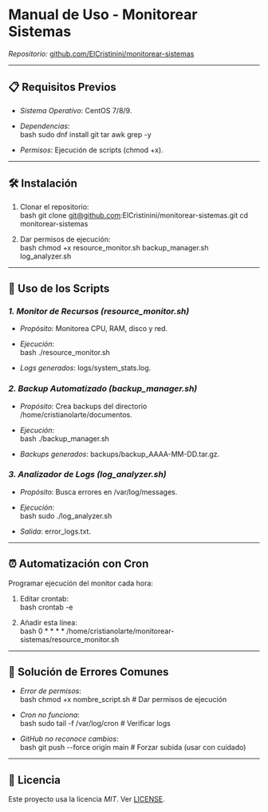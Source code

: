 # Manual de Uso - Monitorear Sistemas  
*Repositorio:* [github.com/ElCristinini/monitorear-sistemas](https://github.com/ElCristinini/monitorear-sistemas)  

---

## 📋 Requisitos Previos  
- *Sistema Operativo*: CentOS 7/8/9.  
- *Dependencias*:  
  bash
  sudo dnf install git tar awk grep -y
  
- *Permisos*: Ejecución de scripts (chmod +x).  

---

## 🛠 Instalación  
1. Clonar el repositorio:  
   bash
   git clone git@github.com:ElCristinini/monitorear-sistemas.git
   cd monitorear-sistemas
   

2. Dar permisos de ejecución:  
   bash
   chmod +x resource_monitor.sh backup_manager.sh log_analyzer.sh
   

---

## 🚀 Uso de los Scripts  
### *1. Monitor de Recursos (resource_monitor.sh)*  
- *Propósito*: Monitorea CPU, RAM, disco y red.  
- *Ejecución*:  
  bash
  ./resource_monitor.sh
  
- *Logs generados*: logs/system_stats.log.  

### *2. Backup Automatizado (backup_manager.sh)*  
- *Propósito*: Crea backups del directorio /home/cristianolarte/documentos.  
- *Ejecución*:  
  bash
  ./backup_manager.sh
  
- *Backups generados*: backups/backup_AAAA-MM-DD.tar.gz.  

### *3. Analizador de Logs (log_analyzer.sh)*  
- *Propósito*: Busca errores en /var/log/messages.  
- *Ejecución*:  
  bash
  sudo ./log_analyzer.sh
  
- *Salida*: error_logs.txt.  

---

## ⏰ Automatización con Cron  
Programar ejecución del monitor cada hora:  
1. Editar crontab:  
   bash
   crontab -e
     
2. Añadir esta línea:  
   bash
   0 * * * * /home/cristianolarte/monitorear-sistemas/resource_monitor.sh
     

---

## 🐛 Solución de Errores Comunes  
- *Error de permisos*:  
  bash
  chmod +x nombre_script.sh  # Dar permisos de ejecución
    
- *Cron no funciona*:  
  bash
  sudo tail -f /var/log/cron  # Verificar logs
    
- *GitHub no reconoce cambios*:  
  bash
  git push --force origin main  # Forzar subida (usar con cuidado)
    

---

## 📄 Licencia  
Este proyecto usa la licencia *MIT*. Ver [LICENSE](LICENSE).
